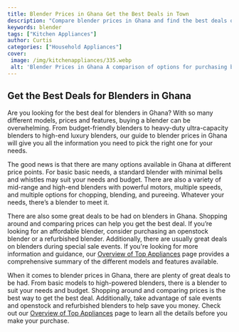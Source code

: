 ```yaml
---
title: Blender Prices in Ghana Get the Best Deals in Town
description: "Compare blender prices in Ghana and find the best deals on the market Learn how to save money on the highest quality blenders with our comprehensive guide"
keywords: blender
tags: ["Kitchen Appliances"]
author: Curtis
categories: ["Household Appliances"]
cover: 
 image: /img/kitchenappliances/335.webp
 alt: 'Blender Prices in Ghana A comparison of options for purchasing blender in Ghana'
---
```

## Get the Best Deals for Blenders in Ghana
Are you looking for the best deal for blenders in Ghana? With so many different models, prices and features, buying a blender can be overwhelming. From budget-friendly blenders to heavy-duty ultra-capacity blenders to high-end luxury blenders, our guide to blender prices in Ghana will give you all the information you need to pick the right one for your needs.

The good news is that there are many options available in Ghana at different price points. For basic basic needs, a standard blender with minimal bells and whistles may suit your needs and budget. There are also a variety of mid-range and high-end blenders with powerful motors, multiple speeds, and multiple options for chopping, blending, and pureeing. Whatever your needs, there’s a blender to meet it. 

There are also some great deals to be had on blenders in Ghana. Shopping around and comparing prices can help you get the best deal. If you’re looking for an affordable blender, consider purchasing an openstock blender or a refurbished blender. Additionally, there are usually great deals on blenders during special sale events. If you're looking for more information and guidance, our [Overview of Top Appliances](./pages/appliance-overview) page provides a comprehensive summary of the different models and features available. 

When it comes to blender prices in Ghana, there are plenty of great deals to be had. From basic models to high-powered blenders, there is a blender to suit your needs and budget. Shopping around and comparing prices is the best way to get the best deal. Additionally, take advantage of sale events and openstock and refurbished blenders to help save you money. Check out our [Overview of Top Appliances](./pages/appliance-overview) page to learn all the details before you make your purchase.
